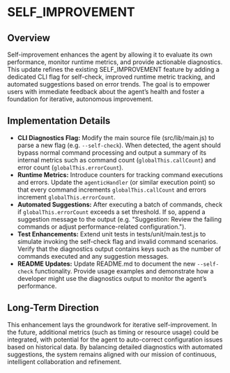 # SELF_IMPROVEMENT

## Overview
Self-improvement enhances the agent by allowing it to evaluate its own performance, monitor runtime metrics, and provide actionable diagnostics. This update refines the existing SELF_IMPROVEMENT feature by adding a dedicated CLI flag for self-check, improved runtime metric tracking, and automated suggestions based on error trends. The goal is to empower users with immediate feedback about the agent’s health and foster a foundation for iterative, autonomous improvement.

## Implementation Details
- **CLI Diagnostics Flag:** Modify the main source file (src/lib/main.js) to parse a new flag (e.g. `--self-check`). When detected, the agent should bypass normal command processing and output a summary of its internal metrics such as command count (`globalThis.callCount`) and error count (`globalThis.errorCount`).
- **Runtime Metrics:** Introduce counters for tracking command executions and errors. Update the `agenticHandler` (or similar execution point) so that every command increments `globalThis.callCount` and errors increment `globalThis.errorCount`.
- **Automated Suggestions:** After executing a batch of commands, check if `globalThis.errorCount` exceeds a set threshold. If so, append a suggestion message to the output (e.g. "Suggestion: Review the failing commands or adjust performance-related configuration.").
- **Test Enhancements:** Extend unit tests in tests/unit/main.test.js to simulate invoking the self-check flag and invalid command scenarios. Verify that the diagnostics output contains keys such as the number of commands executed and any suggestion messages.
- **README Updates:** Update README.md to document the new `--self-check` functionality. Provide usage examples and demonstrate how a developer might use the diagnostics output to monitor the agent’s performance.

## Long-Term Direction
This enhancement lays the groundwork for iterative self-improvement. In the future, additional metrics (such as timing or resource usage) could be integrated, with potential for the agent to auto-correct configuration issues based on historical data. By balancing detailed diagnostics with automated suggestions, the system remains aligned with our mission of continuous, intelligent collaboration and refinement.
